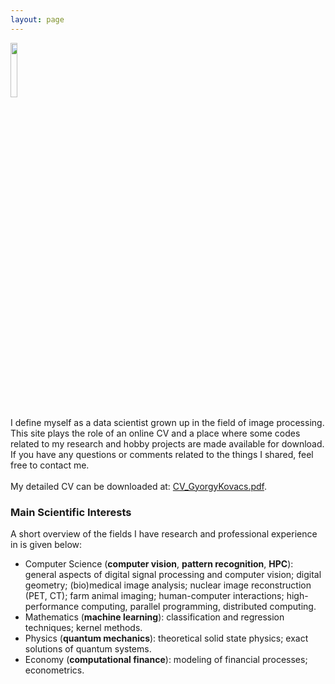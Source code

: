```yaml
---
layout: page
---
```


<img src="{{site.url}}/images/gykovacs.jpg" width=15%>

I define myself as a data scientist grown up in the field of image processing. This site plays the role of an online CV and a place where some codes related to my research and hobby projects are made available for download. If you have any questions or comments related to the things I shared, feel free to contact me.
<br><br>
My detailed CV can be downloaded at: <a href="https://drive.google.com/file/d/0B3E8L0dtBKcsUllkTUpHY09KdWs/view?usp=drivesdk"> CV_GyorgyKovacs.pdf</a>.

### Main Scientific Interests

A short overview of the fields I have research and professional experience in is given below:

* Computer Science (**computer vision**, **pattern recognition**, **HPC**): general aspects of digital signal processing and computer vision; digital geometry; (bio)medical image analysis; nuclear image reconstruction (PET, CT); farm animal imaging; human-computer interactions; high-performance computing, parallel programming, distributed computing.
* Mathematics (**machine learning**): classification and regression techniques; kernel methods.
* Physics (**quantum mechanics**): theoretical solid state physics; exact solutions of quantum systems.
* Economy (**computational finance**): modeling of financial processes; econometrics.

